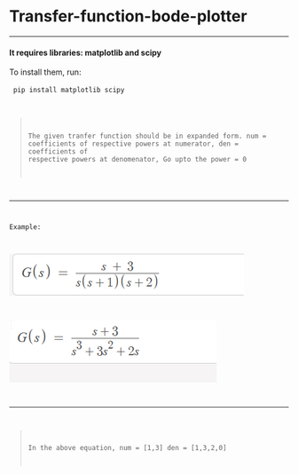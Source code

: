 # Transfer-function-bode-plotter

---

#### It requires libraries: matplotlib and scipy

To install them, run:

  

<code> pip install matplotlib scipy

  

> The given tranfer function should be in expanded form.
num = coefficients of respective powers at numerator,
den = coefficients of respective powers at denomenator,
Go upto the power = 0

  

---

Example:

  

![1.png](1.png)
    
![2.png](2.png)

---

>In the above equation,
num = [1,3]
den = [1,3,2,0]
